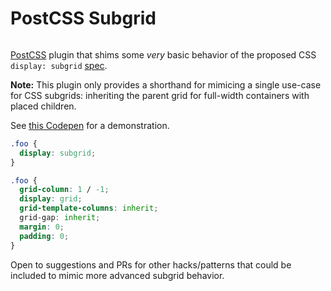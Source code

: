 # PostCSS Subgrid
![[][ci-img]][ci]

[PostCSS] plugin that shims some _very_ basic behavior of the proposed CSS `display: subgrid` [spec].

**Note:** This plugin only provides a shorthand for mimicing a single use-case for CSS subgrids: inheriting the parent grid for full-width containers with placed children.

See [this Codepen][codepen] for a demonstration.

```css
.foo {
  display: subgrid;
}
```

```css
.foo {
  grid-column: 1 / -1;
  display: grid;
  grid-template-columns: inherit;
  grid-gap: inherit;
  margin: 0;
  padding: 0;
}
```

Open to suggestions and PRs for other hacks/patterns that could be included to mimic more advanced subgrid behavior.

[spec]: https://www.w3.org/TR/css-grid-2/#subgrids
[PostCSS]: https://github.com/postcss/postcss
[codepen]: https://codepen.io/seaneking/pen/MVePPv
[ci-img]:  https://travis-ci.org/seaneking/postcss-subgrid.svg
[ci]:      https://travis-ci.org/seaneking/postcss-subgrid

